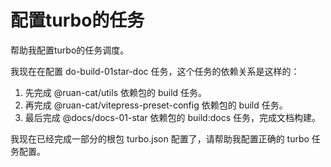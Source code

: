 # 配置turbo的任务

帮助我配置turbo的任务调度。

我现在在配置 do-build-01star-doc 任务，这个任务的依赖关系是这样的：

1. 先完成 @ruan-cat/utils 依赖包的 build 任务。
2. 再完成 @ruan-cat/vitepress-preset-config 依赖包的 build 任务。
3. 最后完成 @docs/docs-01-star 依赖包的 build:docs 任务，完成文档构建。

我现在已经完成一部分的根包 turbo.json 配置了，请帮助我配置正确的 turbo 任务配置。
